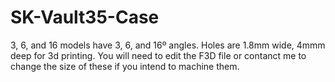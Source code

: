 # SK-Vault35-Case

3, 6, and 16 models have 3, 6, and 16º angles. Holes are 1.8mm wide, 4mmm deep for 3d printing. You will need to edit the F3D file or contanct me to change the size of these if you intend to machine them.
